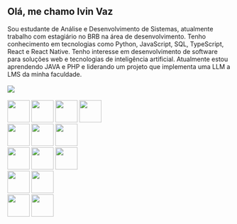 ## Olá, me chamo Ivin Vaz 
Sou estudante de Análise e Desenvolvimento de Sistemas, atualmente trabalho com estagiário no BRB na área de desenvolvimento. Tenho conhecimento em tecnologias como Python, JavaScript, SQL, TypeScript, React e React Native. Tenho interesse em desenvolvimento de software para soluções web e tecnologias de inteligência artificial. Atualmente estou aprendendo JAVA e PHP e liderando um projeto que implementa uma LLM a LMS da minha faculdade.
<br/><br/>
<img src="https://github-readme-stats.vercel.app/api/top-langs/?username=ivinvaz&layout=compact&theme=transparent" style="align:center"/>
<br/><br/>
<img height="50" width="50" src="https://unpkg.com/simple-icons@v15/icons/typescript.svg" />
<img height="50" width="50" src="https://unpkg.com/simple-icons@v15/icons/javascript.svg" />
<img height="50" width="50" src="https://unpkg.com/simple-icons@v15/icons/nextdotjs.svg" />
<img height="50" width="50" src="https://unpkg.com/simple-icons@v15/icons/react.svg" />
<br/>
<img height="50" width="50" src="https://unpkg.com/simple-icons@v15/icons/html5.svg" />
<img height="50" width="50" src="https://unpkg.com/simple-icons@v15/icons/css.svg" />
<img height="50" width="50" src="https://unpkg.com/simple-icons@v15/icons/bootstrap.svg" />
<br/>
<img height="50" width="50" src="https://unpkg.com/simple-icons@v15/icons/python.svg" />
<img height="50" width="50" src="https://unpkg.com/simple-icons@v15/icons/scikitlearn.svg" />
<img height="50" width="50" src="https://unpkg.com/simple-icons@v15/icons/pandas.svg" />
<br/>
<img height="50" width="50" src="https://unpkg.com/simple-icons@v15/icons/php.svg" />
<img height="50" width="50" src="https://unpkg.com/simple-icons@v15/icons/laravel.svg" />
<br/>
<img height="50" width="50" src="https://img.icons8.com/?size=100&id=38294&format=png&color=000000" />
<img height="50" width="50" src="https://unpkg.com/simple-icons@v15/icons/spring.svg" />
